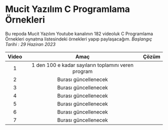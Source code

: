 # Mucit Yazılım C Programlama Örnekleri
 Bu repoda Mucit Yazılım Youtube kanalının 182 videoluk C Programlama Örnekleri oynatma listesindeki örnekleri yapıp paylaşacağım. 
 *Başlangıç Tarihi : 29 Haziran 2023* 

| Video | Amaç | Çözüm |
|:--:|:--:|:--:|
| 1 | 1 den 100 e kadar sayıların toplamını veren program  |  |
| 2 |  Burası güncellenecek |  |
| 3 |  Burası güncellenecek |  |
| 4 |  Burası güncellenecek |  |
| 5 |  Burası güncellenecek |  |
| 6 |  Burası güncellenecek |  |
| 7 |  Burası güncellenecek |  |

